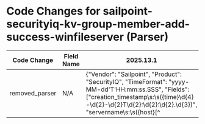 # Code Changes for sailpoint-securityiq-kv-group-member-add-success-winfileserver (Parser)

| Code Change | Field Name | 2025.13.1 | 2025.14.1 |
|-------------|------------|-----------|------------|
| removed_parser | N/A | {"Vendor": "Sailpoint", "Product": "SecurityIQ", "TimeFormat": "yyyy-MM-dd'T'HH:mm:ss.SSS", "Fields": ["creation_timestamp\s:\s({time}\d{4}-\d{2}-\d{2}T\d{2}:\d{2}:\d{2}.\d{3})", "servername\s:\s({host}[^|]+)\s\|", "applicationtype\s:\s({app}[^|]+)\s\|", "fileextension\s:\s({file_ext}[^|]+)\s\|", "userfullname\s:\s({user_sid}(?=[^\\]+\\)({domain}[^\\]+)\\({user}[\w\.\-\!\#\^\~]{1,40}\$?)|(?:.+?))\s\|", "membername\s:\s({account_id}(?=[^\\]+\\)({sid_domain}[^\\]+)\\({dest_user_sid}\S+)|(?:.+?))\s$", "membername\s:\s({account_id}.+?[^\"\s]+)", "actiontype\s:\s({event_name}[^|]+)\s\|", "objectname\s:\s({group_id}(?=[^\\]+\\)({group_domain}[^\\]+)\\({group_name}.+?)|(?:.+?)) \|"], "Name": "sailpoint-securityiq-kv-group-member-add-success-winfileserver", "Conditions": ["| applicationtype : Windows File Server (Agent) |", "actiontype : Member Added"], "DupFields": ["host->dest_host", "domain->account_used_domain", "user->account", "user_sid->account_name"], "ParserVersion": "v1.0.0"} | N/A |